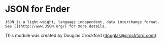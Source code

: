 JSON for Ender
==============

    JSON is a light-weight, language independent, data interchange format.
    See [](http://www.JSON.org/) for more details.

This module was created by Douglas Crockford (douglas@crockford.com).